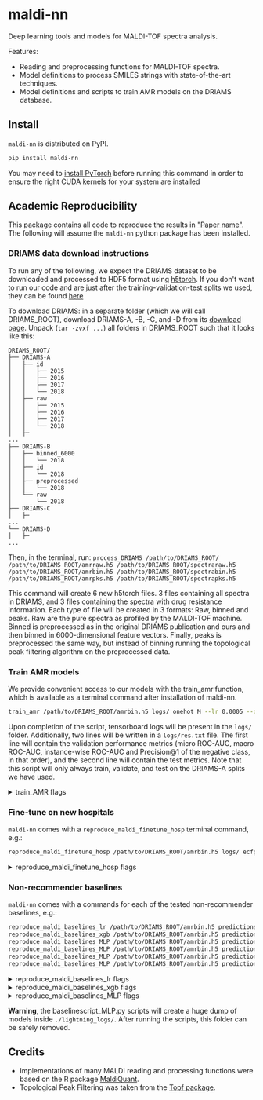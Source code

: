 # maldi-nn
Deep learning tools and models for MALDI-TOF spectra analysis.

Features:
- Reading and preprocessing functions for MALDI-TOF spectra.
- Model definitions to process SMILES strings with state-of-the-art techniques.
- Model definitions and scripts to train AMR models on the DRIAMS database.

## Install

`maldi-nn` is distributed on PyPI.
```bash
pip install maldi-nn
```

You may need to [install PyTorch](https://pytorch.org/get-started/locally/) before running this command in order to ensure the right CUDA kernels for your system are installed

## Academic Reproducibility

This package contains all code to reproduce the results in ["Paper name"](www.google.com).
The following will assume the `maldi-nn` python package has been installed.

### DRIAMS data download instructions

To run any of the following, we expect the DRIAMS dataset to be downloaded and processed to HDF5 format using [h5torch](https://github.com/gdewael/h5torch).
If you don't want to run our code and are just after the training-validation-test splits we used, they can be found [here](https://github.com/gdewael/maldi-nn/blob/main/maldi_nn/utils/driams_split.json)

To download DRIAMS: in a separate folder (which we will call DRIAMS_ROOT), download DRIAMS-A, -B, -C, and -D from its [download page](https://datadryad.org/stash/dataset/doi:10.5061/dryad.bzkh1899q).
Unpack (`tar -zvxf ...`) all folders in DRIAMS_ROOT such that it looks like this:
```
DRIAMS_ROOT/
├── DRIAMS-A
│   ├── id
│   │   ├── 2015
│   │   ├── 2016
│   │   ├── 2017
│   │   └── 2018
│   ├── raw
│   │   ├── 2015
│   │   ├── 2016
│   │   ├── 2017
│   │   └── 2018
│   ├─
...
├── DRIAMS-B
│   ├── binned_6000
│   │   └── 2018
│   ├── id
│   │   └── 2018
│   ├── preprocessed
│   │   └── 2018
│   └── raw
│       └── 2018
├── DRIAMS-C
│   ├─
...
└── DRIAMS-D
│   ├─
...

```
Then, in the terminal, run: `process_DRIAMS /path/to/DRIAMS_ROOT/ /path/to/DRIAMS_ROOT/amrraw.h5 /path/to/DRIAMS_ROOT/spectraraw.h5 /path/to/DRIAMS_ROOT/amrbin.h5 /path/to/DRIAMS_ROOT/spectrabin.h5 /path/to/DRIAMS_ROOT/amrpks.h5 /path/to/DRIAMS_ROOT/spectrapks.h5`

This command will create 6 new h5torch files. 3 files containing all spectra in DRIAMS, and 3 files containing the spectra with drug resistance information.
Each type of file will be created in 3 formats: Raw, binned and peaks. Raw are the pure spectra as profiled by the MALDI-TOF machine. Binned is preprocessed as in the original DRIAMS publication and ours and then binned in 6000-dimensional feature vectors. Finally, peaks is preprocessed the same way, but instead of binning running the topological peak filtering algorithm on the preprocessed data.

### Train AMR models

We provide convenient access to our models with the train_amr function, which is available as a terminal command after installation of maldi-nn.

```bash
train_amr /path/to/DRIAMS_ROOT/amrbin.h5 logs/ onehot M --lr 0.0005 --devices [0]
```

Upon completion of the script, tensorboard logs will be present in the `logs/` folder. Additionally, two lines will be written in a `logs/res.txt` file. The first line will contain the validation performance metrics (micro ROC-AUC, macro ROC-AUC, instance-wise ROC-AUC and Precision@1 of the negative class, in that order), and the second line will contain the test metrics.
Note that this script will only always train, validate, and test on the DRIAMS-A splits we have used.


<details><summary>train_AMR flags</summary>

```
train_amr --help

usage: train_amr [-h] [--lr float] [--logging_file str] [--num_workers int] [--devices literal_eval] path logs_path drug_embedder spectrum_embedder

Training script for dual-branch AMR recommender.

positional arguments:
  path                  path to h5torch file.
  logs_path             path to logs.
  drug_embedder         Which drug embedder to use, choices {ecfp, onehot, gru, cnn, trf, img, kernel}
  spectrum_embedder     Which size spectrum embedder to use, choices {S, M, L, XL, Linear}

options:
  -h, --help            show this help message and exit
  --lr float            Learning rate. (default: 0.0005)
  --logging_file str    Which file to write final performances to. (default: res.txt)
  --num_workers int     Number of workers in dataloader. Reduce to alleviate CPU. (default: 4)
  --devices literal_eval
                        devices to use. Input an integer to specify a number of gpus or a list e.g. [1] or [0,1,3] to specify which gpus. (default: 1)
```
</details>

### Fine-tune on new hospitals

`maldi-nn` comes with a `reproduce_maldi_finetune_hosp` terminal command, e.g.:

```bash
reproduce_maldi_finetune_hosp /path/to/DRIAMS_ROOT/amrbin.h5 logs/ ecfp M B 0.10 --ckpt_path logs/.../model.ckpt
```

<details><summary>reproduce_maldi_finetune_hosp flags</summary>

```
reproduce_maldi_finetune_hosp --help

usage: reproduce_maldi_finetune_hosp [-h] [--ckpt_path str] [--lr float] [--logging_file str] [--num_workers int] [--devices literal_eval] path logs_path drug_embedder spectrum_embedder hospital percent

Training script for dual-branch AMR recommender fine-tuning on other DRIAMS hospitals.

positional arguments:
  path                  path to h5torch file.
  logs_path             path to logs.
  drug_embedder         Which drug embedder to use, choices: {ecfp, onehot, gru, cnn, trf, img, kernel} Ignored if a ckpt_path is given.
  spectrum_embedder     Which size spectrum embedder to use, choices: {S, M, L, XL, Linear} Ignored if a ckpt_path is given
  hospital              Which DRIAMS hospital to fine-tune on, choices: {B, C, D}
  percent               Percentage of training data to use (100percent means 1000 samples)

options:
  -h, --help            show this help message and exit
  --ckpt_path str       Checkpoint from which to start training (default: None)
  --lr float            Learning rate, Ignored if a ckpt_path is given. (default: 0.0005)
  --logging_file str    Which file to write final performances to. (default: res.txt)
  --num_workers int     Number of workers in dataloader. Reduce to alleviate CPU. (default: 4)
  --devices literal_eval
                        devices to use. Input an integer to specify a number of gpus or a list e.g. [1] or [0,1,3] to specify which gpus. (default: 1)
```
</details>

### Non-recommender baselines

`maldi-nn` comes with a commands for each of the tested non-recommender baselines, e.g.:

```bash
reproduce_maldi_baselines_lr /path/to/DRIAMS_ROOT/amrbin.h5 predictions_lr.npz
reproduce_maldi_baselines_xgb /path/to/DRIAMS_ROOT/amrbin.h5 predictions_xgb.npz
reproduce_maldi_baselines_MLP /path/to/DRIAMS_ROOT/amrbin.h5 predictions_S.npz S --devices [0]
reproduce_maldi_baselines_MLP /path/to/DRIAMS_ROOT/amrbin.h5 predictions_M.npz M --devices [0]
reproduce_maldi_baselines_MLP /path/to/DRIAMS_ROOT/amrbin.h5 predictions_L.npz L --devices [0]
reproduce_maldi_baselines_MLP /path/to/DRIAMS_ROOT/amrbin.h5 predictions_XL.npz XL --devices [0]
```

<details><summary>reproduce_maldi_baselines_lr flags</summary>

```
reproduce_maldi_baselines_lr --help

usage: reproduce_maldi_baselines_lr [-h] path outputs.npz

Training script for non-recommender logistic regression baselines.

positional arguments:
  path         path to h5torch file.
  outputs.npz  numpy .npz file to write (test) predictions into.

options:
  -h, --help   show this help message and exit
```
</details>

<details><summary>reproduce_maldi_baselines_xgb flags</summary>

```
reproduce_maldi_baselines_xgb --help

usage: reproduce_maldi_baselines_xgb [-h] path outputs.npz

Training script for non-recommender xgboost baselines.

positional arguments:
  path         path to h5torch file.
  outputs.npz  numpy .npz file to write (test) predictions into.

options:
  -h, --help   show this help message and exit
```
</details>

<details><summary>reproduce_maldi_baselines_MLP flags</summary>

```
reproduce_maldi_baselines_MLP --help

usage: reproduce_maldi_baselines_MLP [-h] [--devices literal_eval] path outputs.npz size

Training script for non-recommender MLP baselines.

positional arguments:
  path                  path to h5torch file.
  outputs.npz           numpy .npz file to write (test) predictions into.
  size                  Which size spectrum embedder to use, choices: {S, M, L, XL, Linear}

options:
  -h, --help            show this help message and exit
  --devices literal_eval
                        devices to use. Input an integer to specify a number of gpus or a list e.g. [1] or [0,1,3] to specify which gpus. (default: 1)
```
</details>

**Warning**, the baselinescript_MLP.py scripts will create a huge dump of models inside `./lightning_logs/`. After running the scripts, this folder can be safely removed.


## Credits
- Implementations of many MALDI reading and processing functions were based on the R package [MaldiQuant](https://github.com/sgibb/MALDIquant).
- Topological Peak Filtering was taken from the [Topf package](https://github.com/BorgwardtLab/Topf).